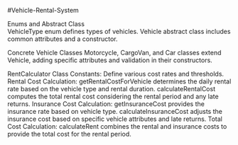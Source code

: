 #Vehicle-Rental-System


Enums and Abstract Class  
VehicleType enum defines types of vehicles.
Vehicle abstract class includes common attributes and a constructor.

Concrete Vehicle Classes
Motorcycle, CargoVan, and Car classes extend Vehicle, adding specific attributes and validation in their constructors.

RentCalculator Class
Constants: Define various cost rates and thresholds.
Rental Cost Calculation: getRentalCostForVehicle determines the daily rental rate based on the vehicle type and rental duration. calculateRentalCost computes the total rental cost considering the rental period and any late returns.
Insurance Cost Calculation: getInsuranceCost provides the insurance rate based on vehicle type. calculateInsuranceCost adjusts the insurance cost based on specific vehicle attributes and late returns.
Total Cost Calculation: calculateRent combines the rental and insurance costs to provide the total cost for the rental period.

